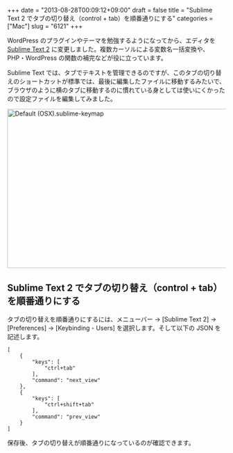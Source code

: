 +++
date = "2013-08-28T00:09:12+09:00"
draft = false
title = "Sublime Text 2 でタブの切り替え（control + tab）を順番通りにする"
categories = ["Mac"]
slug = "6121"
+++

WordPress のプラグインやテーマを勉強するようになってから、エディタを <a href="http://www.sublimetext.com/2" target="_blank">Sublime Text 2</a> に変更しました。複数カーソルによる変数名一括変換や、PHP・WordPress の関数の補完などが役に立っています。

Sublime Text では、タブでテキストを管理できるのですが、このタブの切り替えのショートカットが標準では、最後に編集したファイルに移動するみたいで、ブラウザのように横のタブに移動するのに慣れている身としては使いにくかったので設定ファイルを編集してみました。

<img src="/images/2013/08/Default-OSX.sublime-keymap.png" alt="Default (OSX).sublime-keymap" width="640" height="366" class="aligncenter size-full wp-image-6123" />

<h2>Sublime Text 2 でタブの切り替え（control + tab）を順番通りにする</h2>

タブの切り替えを順番通りにするには、メニューバー → [Sublime Text 2] → [Preferences] → [Keybinding - Users] を選択します。そして以下の JSON を記述します。

<pre><code>[
    {
        "keys": [
            "ctrl+tab"
        ],
        "command": "next_view"
    },
    {
        "keys": [
            "ctrl+shift+tab"
        ],
        "command": "prev_view"
    }
]</code></pre>

保存後、タブの切り替えが順番通りになっているのが確認できます。
